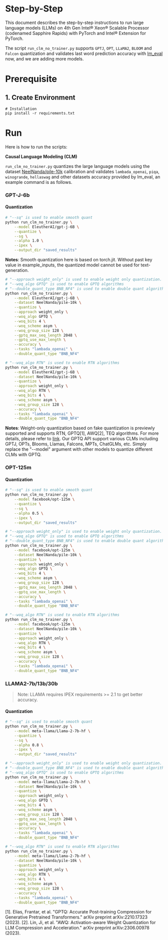 Step-by-Step
============
This document describes the step-by-step instructions to run large language models (LLMs) on 4th Gen Intel® Xeon® Scalable Processor (codenamed Sapphire Rapids) with PyTorch and Intel® Extension for PyTorch.

The script `run_clm_no_trainer.py` supports `GPTJ`, `OPT`, `LLaMA2`, `BLOOM` and `Falcon` quantization and validates last word prediction accuracy with [lm_eval](https://github.com/EleutherAI/lm-evaluation-harness.git) now, and we are adding more models.

# Prerequisite
## 1. Create Environment
```
# Installation
pip install -r requirements.txt
```

# Run

Here is how to run the scripts:

**Causal Language Modeling (CLM)**

`run_clm_no_trainer.py` quantizes the large language models using the dataset [NeelNanda/pile-10k](https://huggingface.co/datasets/NeelNanda/pile-10k) calibration and validates `lambada_openai`, `piqa`, `winogrande`, `hellaswag` and other datasets accuracy provided by lm_eval, an example command is as follows.
### GPT-J-6b

#### Quantization
```bash
# "--sq" is used to enable smooth quant
python run_clm_no_trainer.py \
    --model EleutherAI/gpt-j-6B \
    --quantize \
    --sq \
    --alpha 1.0 \
    --ipex \
    --output_dir "saved_results"
```
**Notes**: Smooth quantization here is based on torch.jit. Without past key value in example_inputs, the quantized model cannot be used for text-generation.

```bash
# "--approach weight_only" is used to enable weight only quantization.
# "--woq_algo GPTQ" is used to enable GPTQ algorithms
# "--double_quant_type BNB_NF4" is used to enable double quant algorithms
python run_clm_no_trainer.py \
    --model EleutherAI/gpt-j-6B \
    --dataset NeelNanda/pile-10k \
    --quantize \
    --approach weight_only \
    --woq_algo GPTQ \
    --woq_bits 4 \
    --woq_scheme asym \
    --woq_group_size 128 \
    --gptq_max_seq_length 2048 \
    --gptq_use_max_length \
    --accuracy \
    --tasks "lambada_openai" \
    --double_quant_type "BNB_NF4"

# "--woq_algo RTN" is used to enable RTN algorithms
python run_clm_no_trainer.py \
    --model EleutherAI/gpt-j-6B \
    --dataset NeelNanda/pile-10k \
    --quantize \
    --approach weight_only \
    --woq_algo RTN \
    --woq_bits 4 \
    --woq_scheme asym \
    --woq_group_size 128 \
    --accuracy \
    --tasks "lambada_openai" \
    --double_quant_type "BNB_NF4"
```
**Notes**: Weight-only quantization based on fake quantization is previewly supported and supports RTN, GPTQ[1], AWQ[2], TEQ algorithms. For more details, please refer to [link](https://github.com/intel/neural-compressor/blob/master/docs/source/quantization_weight_only.md). Our GPTQ API support various CLMs including GPTJ, OPTs, Blooms, Llamas, Falcons, MPTs, ChatGLMs, etc. Simply replace the "--model" argument with other models to quantize different CLMs with GPTQ.


### OPT-125m

#### Quantization

```bash
# "--sq" is used to enable smooth quant
python run_clm_no_trainer.py \
    --model facebook/opt-125m \
    --quantize \
    --sq \
    --alpha 0.5 \
    --ipex \
    --output_dir "saved_results"

# "--approach weight_only" is used to enable weight only quantization.
# "--woq_algo GPTQ" is used to enable GPTQ algorithms
# "--double_quant_type BNB_NF4" is used to enable double quant algorithms
python run_clm_no_trainer.py \
    --model facebook/opt-125m \
    --dataset NeelNanda/pile-10k \
    --quantize \
    --approach weight_only \
    --woq_algo GPTQ \
    --woq_bits 4 \
    --woq_scheme asym \
    --woq_group_size 128 \
    --gptq_max_seq_length 2048 \
    --gptq_use_max_length \
    --accuracy \
    --tasks "lambada_openai" \
    --double_quant_type "BNB_NF4"

# "--woq_algo RTN" is used to enable RTN algorithms
python run_clm_no_trainer.py \
    --model facebook/opt-125m \
    --dataset NeelNanda/pile-10k \
    --quantize \
    --approach weight_only \
    --woq_algo RTN \
    --woq_bits 4 \
    --woq_scheme asym \
    --woq_group_size 128 \
    --accuracy \
    --tasks "lambada_openai" \
    --double_quant_type "BNB_NF4"
```

### LLAMA2-7b/13b/30b
>Note: LLAMA requires IPEX requirements >= 2.1 to get better accuracy.
#### Quantization

```bash
# "--sq" is used to enable smooth quant
python run_clm_no_trainer.py \
    --model meta-llama/Llama-2-7b-hf \
    --quantize \
    --sq \
    --alpha 0.8 \
    --ipex \
    --output_dir "saved_results"

# "--approach weight_only" is used to enable weight only quantization.
# "--double_quant_type BNB_NF4" is used to enable double quant algorithms
# "--woq_algo GPTQ" is used to enable GPTQ algorithms
python run_clm_no_trainer.py \
    --model meta-llama/Llama-2-7b-hf \
    --dataset NeelNanda/pile-10k \
    --quantize \
    --approach weight_only \
    --woq_algo GPTQ \
    --woq_bits 4 \
    --woq_scheme asym \
    --woq_group_size 128 \
    --gptq_max_seq_length 2048 \
    --gptq_use_max_length \
    --accuracy \
    --tasks "lambada_openai" \
    --double_quant_type "BNB_NF4"

# "--woq_algo RTN" is used to enable RTN algorithms
python run_clm_no_trainer.py \
    --model meta-llama/Llama-2-7b-hf \
    --dataset NeelNanda/pile-10k \
    --quantize \
    --approach weight_only \
    --woq_algo RTN \
    --woq_bits 4 \
    --woq_scheme asym \
    --woq_group_size 128 \
    --accuracy \
    --tasks "lambada_openai" \
    --double_quant_type "BNB_NF4"
```


[1]. Elias, Frantar, et al. "GPTQ: Accurate Post-training Compression for Generative Pretrained Transformers." arXiv preprint arXiv:2210.17323 (2023).
[2]. Lin, Ji, et al. "AWQ: Activation-aware Weight Quantization for LLM Compression and Acceleration." arXiv preprint arXiv:2306.00978 (2023).
